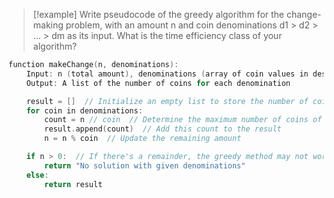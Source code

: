 > [!example] 
> Write pseudocode of the greedy algorithm for the change-making problem, with an amount n and coin denominations d1 > d2 > ... > dm as its input. What is the time efficiency class of your algorithm? 

```c
function makeChange(n, denominations):
    Input: n (total amount), denominations (array of coin values in descending order: d1 > d2 > ... > dm)
    Output: A list of the number of coins for each denomination

    result = []  // Initialize an empty list to store the number of coins for each denomination
    for coin in denominations:
        count = n // coin  // Determine the maximum number of coins of this denomination
        result.append(count)  // Add this count to the result
        n = n % coin  // Update the remaining amount

    if n > 0:  // If there's a remainder, the greedy method may not work
        return "No solution with given denominations"
    else:
        return result

```